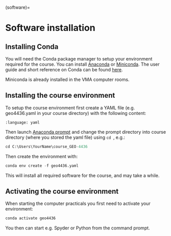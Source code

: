 (software)=
# Software installation


## Installing Conda

You will need the Conda package manager to setup your environment required for the course.
You can install [Anaconda](https://www.anaconda.com/) or [Miniconda](https://docs.conda.io/en/latest/miniconda.html).
The user guide and short reference on Conda can be found [here](https://docs.conda.io/projects/conda/en/latest/user-guide/cheatsheet.html).

Miniconda is already installed in the VMA computer rooms.



## Installing the course environment

To setup the course environment first create a YAML file (e.g. geo4436.yaml in your course directory) with the following content:

```{literalinclude} ../../environment/environment.yaml
:language: yaml
```

Then launch [Anaconda prompt](https://anaconda.org/conda-forge/prompt) and change the prompt directory into course directory (where you stored the yaml file) using ```cd ```, e.g.:

```python
cd C:\Users\YourName\course_GEO-4436
```

Then create the environment with:

```python
conda env create -f geo4436.yaml
```

This will install all required software for the course, and may take a while.


## Activating the course environment

When starting the computer practicals you first need to activate your environment:

```python
conda activate geo4436
```

You then can start e.g. Spyder or Python from the command prompt.
